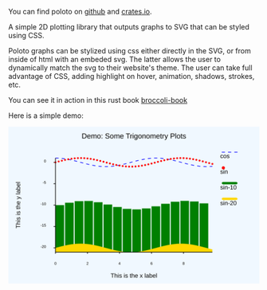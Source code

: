 
You can find poloto on [github](https://github.com/tiby312/poloto) and [crates.io](https://crates.io/crates/poloto).


A simple 2D plotting library that outputs graphs to SVG that can be styled using CSS.

Poloto graphs can be stylized using css either directly in the SVG, or from inside of html with an embeded svg. The latter allows the user to dynamically match the svg to their website's theme. The user can take full advantage of CSS, adding highlight on hover, animation, shadows, strokes, etc. 

You can see it in action in this rust book [broccoli-book](https://tiby312.github.io/broccoli_report/)

Here is a simple demo:

<img src="./assets/simple.svg" alt="demo">

